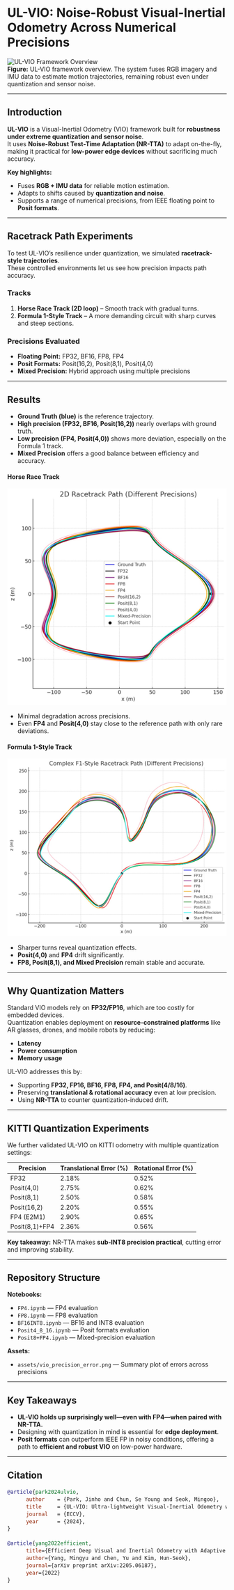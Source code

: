 # UL-VIO: Noise-Robust Visual-Inertial Odometry Across Numerical Precisions

![UL-VIO Framework Overview](Image1.png)  
**Figure:** UL-VIO framework overview. The system fuses RGB imagery and IMU data to estimate motion trajectories, remaining robust even under quantization and sensor noise.

---

## Introduction  

**UL-VIO** is a Visual-Inertial Odometry (VIO) framework built for **robustness under extreme quantization and sensor noise**.  
It uses **Noise-Robust Test-Time Adaptation (NR-TTA)** to adapt on-the-fly, making it practical for **low-power edge devices** without sacrificing much accuracy.  

**Key highlights:**  
- Fuses **RGB + IMU data** for reliable motion estimation.  
- Adapts to shifts caused by **quantization and noise**.  
- Supports a range of numerical precisions, from IEEE floating point to **Posit formats**.  

---

## Racetrack Path Experiments  

To test UL-VIO’s resilience under quantization, we simulated **racetrack-style trajectories**.  
These controlled environments let us see how precision impacts path accuracy.  

### Tracks  

1. **Horse Race Track (2D loop)** – Smooth track with gradual turns.  
2. **Formula 1-Style Track** – A more demanding circuit with sharp curves and steep sections.  

### Precisions Evaluated  

- **Floating Point:** FP32, BF16, FP8, FP4  
- **Posit Formats:** Posit(16,2), Posit(8,1), Posit(4,0)  
- **Mixed Precision:** Hybrid approach using multiple precisions  

---

## Results  

- **Ground Truth (blue)** is the reference trajectory.  
- **High precision (FP32, BF16, Posit(16,2))** nearly overlaps with ground truth.  
- **Low precision (FP4, Posit(4,0))** shows more deviation, especially on the Formula 1 track.  
- **Mixed Precision** offers a good balance between efficiency and accuracy.  

#### Horse Race Track  

![Horse Race Track](Horseracetrack.jpg)  

- Minimal degradation across precisions.  
- Even **FP4** and **Posit(4,0)** stay close to the reference path with only rare deviations.  

#### Formula 1-Style Track  

![F1 Track](F1track.jpg)  

- Sharper turns reveal quantization effects.  
- **Posit(4,0)** and **FP4** drift significantly.  
- **FP8, Posit(8,1), and Mixed Precision** remain stable and accurate.  

---

## Why Quantization Matters  

Standard VIO models rely on **FP32/FP16**, which are too costly for embedded devices.  
Quantization enables deployment on **resource-constrained platforms** like AR glasses, drones, and mobile robots by reducing:  

- **Latency**  
- **Power consumption**  
- **Memory usage**  

UL-VIO addresses this by:  
- Supporting **FP32, FP16, BF16, FP8, FP4, and Posit(4/8/16)**.  
- Preserving **translational & rotational accuracy** even at low precision.  
- Using **NR-TTA** to counter quantization-induced drift.  

---

## KITTI Quantization Experiments  

We further validated UL-VIO on KITTI odometry with multiple quantization settings:  

| Precision      | Translational Error (%) | Rotational Error (%) |
|----------------|--------------------------|-----------------------|
| FP32           | 2.18%                   | 0.52%                 |
| Posit(4,0)     | 2.75%                   | 0.62%                 | 
| Posit(8,1)     | 2.50%                   | 0.58%                 | 
| Posit(16,2)    | 2.20%                   | 0.55%                 | 
| FP4 (E2M1)     | 2.90%                   | 0.65%                 | 
| Posit(8,1)+FP4 | 2.36%                   | 0.56%                 |  

**Key takeaway:** NR-TTA makes **sub-INT8 precision practical**, cutting error and improving stability.  

---

## Repository Structure  

**Notebooks:**  
- `FP4.ipynb` — FP4 evaluation  
- `FP8.ipynb` — FP8 evaluation  
- `BF16INT8.ipynb` — BF16 and INT8 evaluation  
- `Posit4_8_16.ipynb` — Posit formats evaluation  
- `Posit8+FP4.ipynb` — Mixed-precision evaluation  

**Assets:**  
- `assets/vio_precision_error.png` — Summary plot of errors across precisions  

---

## Key Takeaways  

- **UL-VIO holds up surprisingly well—even with FP4—when paired with NR-TTA.**  
- Designing with quantization in mind is essential for **edge deployment**.  
- **Posit formats** can outperform IEEE FP in noisy conditions, offering a path to **efficient and robust VIO** on low-power hardware.  

---

## Citation  

```bibtex
@article{park2024ulvio,
      author    = {Park, Jinho and Chun, Se Young and Seok, Mingoo},
      title     = {UL-VIO: Ultra-lightweight Visual-Inertial Odometry with Noise Robust Test-time Adaptation},
      journal   = {ECCV},
      year      = {2024},
}

@article{yang2022efficient,
      title={Efficient Deep Visual and Inertial Odometry with Adaptive Visual Modality Selection},
      author={Yang, Mingyu and Chen, Yu and Kim, Hun-Seok},
      journal={arXiv preprint arXiv:2205.06187},
      year={2022}
}
